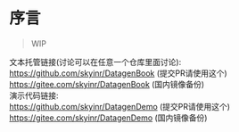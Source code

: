 # 序言

> WIP

文本托管链接(讨论可以在任意一个仓库里面讨论):\
<https://github.com/skyinr/DatagenBook> (提交PR请使用这个)\
<https://gitee.com/skyinr/DatagenBook> (国内镜像备份)\
演示代码链接: \
<https://github.com/skyinr/DatagenDemo> (提交PR请使用这个)\
<https://gitee.com/skyinr/DatagenDemo> (国内镜像备份)